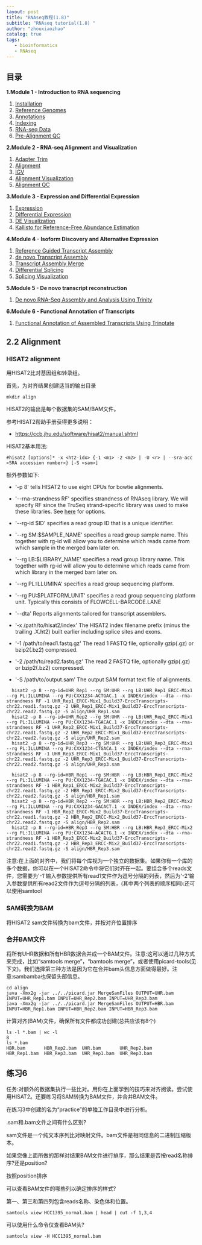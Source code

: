 ```yaml
---
layout: post
title: "RNAseq教程(1.8)"
subtitle: "RNAseq tutorial(1.8) "
author: "zhouxiaozhao"
catalog: true
tags:
   - bioinformatics
   - RNAseq
---
```


## 目录

**1.Module 1 - Introduction to RNA sequencing**

1. [Installation](https://www.zhouxiaozhao.cn/2020/11/17/RNAseq(1)/)
2. [Reference Genomes](https://www.zhouxiaozhao.cn/2020/11/28/RNAseq(2)/)
3. [Annotations](https://www.zhouxiaozhao.cn/2020/12/01/RNAseq(3)/)
4. [Indexing](https://www.zhouxiaozhao.cn/2020/12/03/RNAseq(4)/)
5. [RNA-seq Data](https://www.zhouxiaozhao.cn/2020/12/05/RNAseq(5)/)
6. [Pre-Alignment QC](https://www.zhouxiaozhao.cn/2020/12/08/RNAseq(6)/)

**2.Module 2 - RNA-seq Alignment and Visualization**

1. [Adapter Trim](https://www.zhouxiaozhao.cn/2020/12/10/RNAseq(7)/)
2. [Alignment](https://www.zhouxiaozhao.cn/2020/12/12/RNAseq(8)/)
3. [IGV](https://www.zhouxiaozhao.cn/2020/12/15/RNAseq(9)/)
4. [Alignment Visualization](https://www.zhouxiaozhao.cn/2020/12/17/RNAseq(10)/)
5. [Alignment QC](https://www.zhouxiaozhao.cn/2020/12/19/RNAseq(11)/)

**3.Module 3 - Expression and Differential Expression**

1. [Expression](https://www.zhouxiaozhao.cn/2020/12/22/RNAseq(12)/)
2. [Differential Expression](https://www.zhouxiaozhao.cn/2020/12/24/RNAseq(13)/)
3. [DE Visualization](https://www.zhouxiaozhao.cn/2020/12/26/RNAseq(14)/)
4. [Kallisto for Reference-Free Abundance Estimation](https://www.zhouxiaozhao.cn/2020/12/29/RNAseq(15)/)

**4.Module 4 - Isoform Discovery and Alternative Expression**

1. [Reference Guided Transcript Assembly](https://www.zhouxiaozhao.cn/2020/12/31/RNAseq(16)/)
2. [de novo Transcript Assembly](https://www.zhouxiaozhao.cn/2021/01/02/RNAseq(17)/)
3. [Transcript Assembly Merge](https://www.zhouxiaozhao.cn/2021/01/05/RNAseq(18)/)
4. [Differential Splicing](https://www.zhouxiaozhao.cn/2021/01/07/RNAseq(19)/)
5. [Splicing Visualization](https://www.zhouxiaozhao.cn/2021/01/09/RNAseq(20)/)

**5.Module 5 - De novo transcript reconstruction**

1. [De novo RNA-Seq Assembly and Analysis Using Trinity](https://www.zhouxiaozhao.cn/2021/01/12/RNAseq(21)/)

**6.Module 6 - Functional Annotation of Transcripts**

1. [Functional Annotation of Assembled Transcripts Using Trinotate](https://www.zhouxiaozhao.cn/2021/01/14/RNAseq(22)/)

## 2.2 Alignment

### HISAT2 alignment

用HISAT2比对基因组和转录组。

首先，为对齐结果创建适当的输出目录

```
mkdir align
```

HISAT2的输出是每个数据集的SAM/BAM文件。

参考HISAT2帮助手册获得更多说明：

- https://ccb.jhu.edu/software/hisat2/manual.shtml

HISAT2基本用法:

```
#hisat2 [options]* -x <ht2-idx> {-1 <m1> -2 <m2> | -U <r> | --sra-acc <SRA accession number>} [-S <sam>]
```

额外参数如下:

- '-p 8' tells HISAT2 to use eight CPUs for bowtie alignments.

- '--rna-strandness RF' specifies strandness of RNAseq library. We  will specify RF since the TruSeq strand-specific library was used to  make these libraries. See [here](https://github.com/griffithlab/rnaseq_tutorial/blob/master/manuscript/supplementary_tables/supplementary_table_5.md) for options.

- '--rg-id $ID' specifies a read group ID that is a unique identifier.

- '--rg SM:$SAMPLE_NAME' specifies a read group sample name. This  together with rg-id will allow you to determine which reads came from  which sample in the merged bam later on.

- '--rg LB:$LIBRARY_NAME' specifies a read group library name. This  together with rg-id will allow you to determine which reads came from  which library in the merged bam later on.

- '--rg PL:ILLUMINA' specifies a read group sequencing platform.

- '--rg PU:$PLATFORM_UNIT' specifies a read group sequencing platform unit.  Typically this consists of FLOWCELL-BARCODE.LANE

- '--dta' Reports alignments tailored for transcript assemblers.

- '-x /path/to/hisat2/index' The HISAT2 index filename prefix (minus  the trailing .X.ht2) built earlier including splice sites and exons.

- '-1 /path/to/read1.fastq.gz' The read 1 FASTQ file, optionally gzip(.gz) or bzip2(.bz2) compressed.

- '-2 /path/to/read2.fastq.gz' The read 2 FASTQ file, optionally gzip(.gz) or bzip2(.bz2) compressed.

- '-S /path/to/output.sam' The output SAM format text file of alignments.

```
  hisat2 -p 8 --rg-id=UHR_Rep1 --rg SM:UHR --rg LB:UHR_Rep1_ERCC-Mix1 --rg PL:ILLUMINA --rg PU:CXX1234-ACTGAC.1 -x INDEX/index --dta --rna-strandness RF -1 UHR_Rep1_ERCC-Mix1_Build37-ErccTranscripts-chr22.read1.fastq.gz -2 UHR_Rep1_ERCC-Mix1_Build37-ErccTranscripts-chr22.read2.fastq.gz -S align/UHR_Rep1.sam
  hisat2 -p 8 --rg-id=UHR_Rep2 --rg SM:UHR --rg LB:UHR_Rep2_ERCC-Mix1 --rg PL:ILLUMINA --rg PU:CXX1234-TGACAC.1 -x INDEX/index --dta --rna-strandness RF -1 UHR_Rep2_ERCC-Mix1_Build37-ErccTranscripts-chr22.read1.fastq.gz -2 UHR_Rep2_ERCC-Mix1_Build37-ErccTranscripts-chr22.read2.fastq.gz -S align/UHR_Rep2.sam
  hisat2 -p 8 --rg-id=UHR_Rep3 --rg SM:UHR --rg LB:UHR_Rep3_ERCC-Mix1 --rg PL:ILLUMINA --rg PU:CXX1234-CTGACA.1 -x INDEX/index --dta --rna-strandness RF -1 UHR_Rep3_ERCC-Mix1_Build37-ErccTranscripts-chr22.read1.fastq.gz -2 UHR_Rep3_ERCC-Mix1_Build37-ErccTranscripts-chr22.read2.fastq.gz -S align/UHR_Rep3.sam
  
  hisat2 -p 8 --rg-id=HBR_Rep1 --rg SM:HBR --rg LB:HBR_Rep1_ERCC-Mix2 --rg PL:ILLUMINA --rg PU:CXX1234-TGACAC.1 -x INDEX/index --dta --rna-strandness RF -1 HBR_Rep1_ERCC-Mix2_Build37-ErccTranscripts-chr22.read1.fastq.gz -2 HBR_Rep1_ERCC-Mix2_Build37-ErccTranscripts-chr22.read2.fastq.gz -S align/HBR_Rep1.sam
  hisat2 -p 8 --rg-id=HBR_Rep2 --rg SM:HBR --rg LB:HBR_Rep2_ERCC-Mix2 --rg PL:ILLUMINA --rg PU:CXX1234-GACACT.1 -x INDEX/index --dta --rna-strandness RF -1 HBR_Rep2_ERCC-Mix2_Build37-ErccTranscripts-chr22.read1.fastq.gz -2 HBR_Rep2_ERCC-Mix2_Build37-ErccTranscripts-chr22.read2.fastq.gz -S align/HBR_Rep2.sam
  hisat2 -p 8 --rg-id=HBR_Rep3 --rg SM:HBR --rg LB:HBR_Rep3_ERCC-Mix2 --rg PL:ILLUMINA --rg PU:CXX1234-ACACTG.1 -x INDEX/index --dta --rna-strandness RF -1 HBR_Rep3_ERCC-Mix2_Build37-ErccTranscripts-chr22.read1.fastq.gz -2 HBR_Rep3_ERCC-Mix2_Build37-ErccTranscripts-chr22.read2.fastq.gz -S align/HBR_Rep3.sam
```

注意:在上面的对齐中，我们将每个库视为一个独立的数据集。如果你有一个库的多个数据，你可以在一个HISAT2命令中将它们对齐在一起。要组合多个reads文件，您需要为'-1'输入参数提供所有read1文件作为逗号分隔的列表，然后为'-2'输入参数提供所有read2文件作为逗号分隔的列表，(其中两个列表的顺序相同):还可以使用samtool

### SAM转换为BAM

将HISAT2 sam文件转换为bam文件，并按对齐位置排序

### 合并BAM文件

将所有UHR数据和所有HBR数据合并成一个BAM文件。注意:这可以通过几种方式来完成，比如“samtools merge”，“bamtools merge”，或者使用picard-tools(见下文)。我们选择第三种方法是因为它在合并bam头信息方面做得最好。注意:sambamba也保留头部信息。

```
cd align
java -Xmx2g -jar ../../picard.jar MergeSamFiles OUTPUT=UHR.bam INPUT=UHR_Rep1.bam INPUT=UHR_Rep2.bam INPUT=UHR_Rep3.bam
java -Xmx2g -jar ../../picard.jar MergeSamFiles OUTPUT=HBR.bam INPUT=HBR_Rep1.bam INPUT=HBR_Rep2.bam INPUT=HBR_Rep3.bam
```

计算对齐(BAM)文件，确保所有文件都成功创建(总共应该有8个)

```
ls -l *.bam | wc -l
8
ls *.bam
HBR.bam       HBR_Rep2.bam  UHR.bam       UHR_Rep2.bam
HBR_Rep1.bam  HBR_Rep3.bam  UHR_Rep1.bam  UHR_Rep3.bam
```

## 练习6

任务:对额外的数据集执行一些比对。用你在上面学到的技巧来对齐阅读。尝试使用HISAT2。还要练习将SAM转换为BAM文件，并合并BAM文件。

在练习3中创建的名为“practice”的单独工作目录中进行分析。

.sam和.bam文件之间有什么区别?

sam文件是一个纯文本序列比对映射文件。bam文件是相同信息的二进制压缩版本。

如果您像上面所做的那样对结果BAM文件进行排序，那么结果是否按read名称排序?还是position?

按照position排序

可以查看BAM文件的哪些列以确定排序的样式?

第一、第三和第四列包含reads名称、染色体和位置。

```
samtools view HCC1395_normal.bam | head | cut -f 1,3,4
```

可以使用什么命令仅查看BAM头?

```
samtools view -H HCC1395_normal.bam
```

